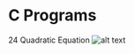 # C Programs

24 Quadratic Equation
![alt text](https://raw.githubusercontent.com/YajanaRao/C-Programs/master/tutorial/quadratic-quation-roots.jpg)
